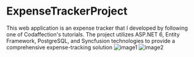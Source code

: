 # ExpenseTrackerProject
This web application is an expense tracker that I developed by following one of Codaffection's tutorials. The project utilizes ASP.NET 6, Entity Framework, PostgreSQL, and Syncfusion technologies to provide a comprehensive expense-tracking solution
![image1](https://github.com/Asli-Yilmaz/ExpenseTrackerProject/assets/75321471/4cfe56c9-3018-46e9-890c-da51e9d366f5)
![image2](https://github.com/Asli-Yilmaz/ExpenseTrackerProject/assets/75321471/4a5889bb-a6ab-4636-bb20-ebbaf71db197)
